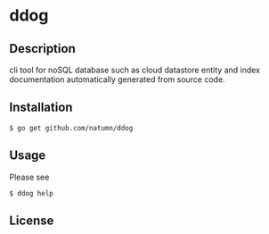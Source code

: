 # ddog

## Description

cli tool for noSQL database such as cloud datastore entity and index documentation automatically generated from source code.

## Installation

```
$ go get github.com/natumn/ddog
```


## Usage

Please see 
```
$ ddog help
``` 

## License

